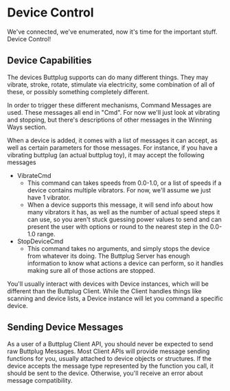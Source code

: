 # Device Control

We've connected, we've enumerated, now it's time for the important stuff. Device Control!

## Device Capabilities

The devices Buttplug supports can do many different things. They may vibrate, stroke, rotate, stimulate via electricity, some combination of all of these, or possibly something completely different.

In order to trigger these different mechanisms, Command Messages are used. These messages all end in "Cmd". For now we'll just look at vibrating and stopping, but there's descriptions of other messages in the Winning Ways section.

When a device is added, it comes with a list of messages it can accept, as well as certain parameters for those messages. For instance, if you have a vibrating buttplug (an actual buttplug toy), it may accept the following messages

- VibrateCmd
  - This command can takes speeds from 0.0-1.0, or a list of speeds if a device contains multiple vibrators. For now, we'll assume we just have 1 vibrator.
  - When a device supports this message, it will send info about how many vibrators it has, as well as the number of actual speed steps it can use, so you aren't stuck guessing power values to send and can present the user with options or round to the nearest step in the 0.0-1.0 range.
- StopDeviceCmd
  - This command takes no arguments, and simply stops the device from whatever its doing. The Buttplug Server has enough information to know what actions a device can perform, so it handles making sure all of those actions are stopped.

You'll usually interact with devices with Device instances, which will be different than the Buttplug Client. While the Client handles things like scanning and device lists, a Device instance will let you command a specific device.

## Sending Device Messages

As a user of a Buttplug Client API, you should never be expected to send raw Buttplug Messages. Most Client APIs will provide message sending functions for you, usually attached to device objects or structures. If the device accepts the message type represented by the function you call, it should be sent to the device. Otherwise, you'll receive an error about message compatibility.

<CodeSwitcher :languages="{rust:'Rust', csharp:'C#', js: 'Javascript'}">
<template v-slot:rust>

<<< @/examples/rust/src/bin/device_control.rs

</template>
<template v-slot:csharp>

<<< @/examples/csharp/DeviceControlExample/Program.cs

</template>
<template v-slot:js>

<<< @/examples/javascript/device-control-example.js
</template>
</CodeSwitcher>
